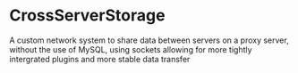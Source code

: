 # CrossServerStorage
A custom network system to share data between servers on a proxy server, without the use of MySQL, using sockets allowing for more tightly intergrated plugins and more stable data transfer
